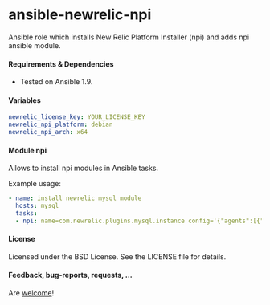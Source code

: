 # ansible-newrelic-npi
Ansible role which installs New Relic Platform Installer (npi) and adds npi ansible module.

#### Requirements & Dependencies
- Tested on Ansible 1.9.


#### Variables

```yaml
newrelic_license_key: YOUR_LICENSE_KEY
newrelic_npi_platform: debian
newrelic_npi_arch: x64
```


#### Module npi

Allows to install npi modules in Ansible tasks.

Example usage:

```yaml
- name: install newrelic mysql module
  hosts: mysql
  tasks:
  - npi: name=com.newrelic.plugins.mysql.instance config='{"agents":[{"name":"Staging Database","host":"localhost","metrics":"status,newrelic","user":"","passwd":""}]}'

```

#### License

Licensed under the BSD License. See the LICENSE file for details.


#### Feedback, bug-reports, requests, ...

Are [welcome](https://github.com/ei-grad/ansible-newrelic-npi/issues)!
